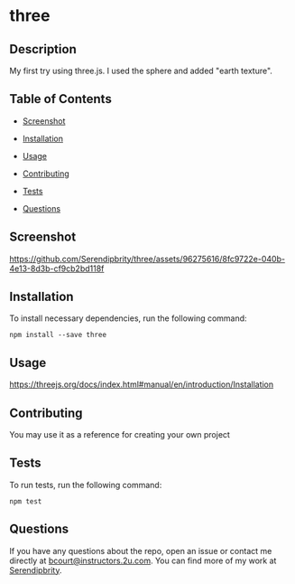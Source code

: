 # three


## Description

My first try using three.js. I used the sphere and added "earth texture".

## Table of Contents 

* [Screenshot](#screenshot)

* [Installation](#installation)

* [Usage](#usage)

* [Contributing](#contributing)

* [Tests](#tests)

* [Questions](#questions)

## Screenshot

https://github.com/Serendipbrity/three/assets/96275616/8fc9722e-040b-4e13-8d3b-cf9cb2bd118f


## Installation

To install necessary dependencies, run the following command:

```
npm install --save three
```

## Usage

https://threejs.org/docs/index.html#manual/en/introduction/Installation


  
## Contributing

You may use it as a reference for creating your own project

## Tests

To run tests, run the following command:

```
npm test
```

## Questions

If you have any questions about the repo, open an issue or contact me directly at bcourt@instructors.2u.com. You can find more of my work at [Serendipbrity](https://github.com/Serendipbrity/).

